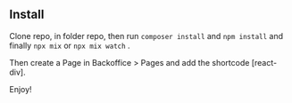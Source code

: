 ## Install

Clone repo, in folder repo, then run ```composer install``` and ```npm install``` and finally ```npx mix``` or ```npx mix watch``` .

Then create a Page in Backoffice > Pages and add the shortcode [react-div]. 

Enjoy!